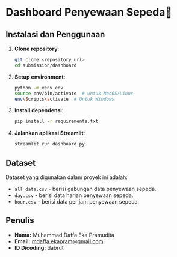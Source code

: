# Dashboard Penyewaan Sepeda🚴

## Instalasi dan Penggunaan

1. **Clone repository**:
   ```sh
   git clone <repository_url>
   cd submission/dashboard
   ```
2. **Setup environment**:
   ```sh
   python -m venv env
   source env/bin/activate  # Untuk MacOS/Linux
   env\Scripts\activate  # Untuk Windows
   ```
3. **Install dependensi**:
   ```sh
   pip install -r requirements.txt
   ```
4. **Jalankan aplikasi Streamlit**:
   ```sh
   streamlit run dashboard.py
   ```

## Dataset

Dataset yang digunakan dalam proyek ini adalah:

- `all_data.csv` - berisi gabungan data penyewaan sepeda.
- `day.csv` - berisi data harian penyewaan sepeda.
- `hour.csv` - berisi data per jam penyewaan sepeda.

## Penulis

- **Nama:** Muhammad Daffa Eka Pramudita
- **Email:** mdaffa.ekapram@gmail.com
- **ID Dicoding:** dabrut
